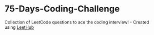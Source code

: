 # 75-Days-Coding-Challenge
Collection of LeetCode questions to ace the coding interview! - Created using [LeetHub](https://github.com/QasimWani/LeetHub)
